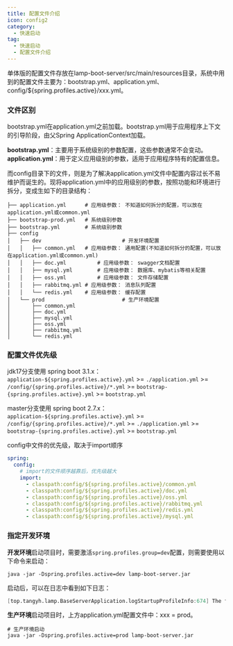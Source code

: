 ```yaml
---
title: 配置文件介绍
icon: config2
category:
  - 快速启动
tag:
  - 快速启动
  - 配置文件介绍
---
```

<!-- #region base -->
单体版的配置文件存放在lamp-boot-server/src/main/resources目录，系统中用到的配置文件主要为：bootstrap.yml、application.yml、config/${spring.profiles.active}/xxx.yml。

### 文件区别

bootstrap.yml在application.yml之前加载。bootstrap.yml用于应用程序上下文的引导阶段，由父Spring ApplicationContext加载。

**bootstrap.yml**：主要用于系统级别的参数配置，这些参数通常不会变动。**application.yml**：用于定义应用级别的参数，适用于应用程序特有的配置信息。

而config目录下的文件，则是为了解决application.yml文件中配置内容过长不易维护而诞生的。现将application.yml中的应用级别的参数，按照功能和环境进行拆分，变成生如下的目录结构：

```shell
├── application.yml      # 应用级参数： 不知道如何拆分的配置，可以放在application.yml或common.yml
├── bootstrap-prod.yml   # 系统级别参数
├── bootstrap.yml        # 系统级别参数
├── config
│   ├── dev							 # 开发环境配置
│   │   ├── common.yml   # 应用级参数： 通用配置(不知道如何拆分的配置，可以放在application.yml或common.yml)
│   │   ├── doc.yml			 # 应用级参数： swagger文档配置	
│   │   ├── mysql.yml		 # 应用级参数： 数据库、mybatis等相关配置
│   │   ├── oss.yml			 # 应用级参数： 文件存储配置
│   │   ├── rabbitmq.yml # 应用级参数： 消息队列配置
│   │   └── redis.yml 	 # 应用级参数： 缓存配置
│   └── prod						 # 生产环境配置
│       ├── common.yml
│       ├── doc.yml
│       ├── mysql.yml
│       ├── oss.yml
│       ├── rabbitmq.yml
│       └── redis.yml

```



### 配置文件优先级
jdk17分支使用 spring boot 3.1.x：
`application-${spring.profiles.active}.yml` >=  `./application.yml` >= `/config/{spring.profiles.active}/*.yml`  >= `bootstrap-{spring.profiles.active}.yml` >= `bootstrap.yml`

master分支使用 spring boot 2.7.x：
`application-${spring.profiles.active}.yml` >= `/config/{spring.profiles.active}/*.yml`  >=  `./application.yml` >= `bootstrap-{spring.profiles.active}.yml` >= `bootstrap.yml`

config中文件的优先级，取决于import顺序

```yaml
spring:
  config:
    # import的文件顺序越靠后，优先级越大
    import:
      - classpath:config/${spring.profiles.active}/common.yml
      - classpath:config/${spring.profiles.active}/doc.yml
      - classpath:config/${spring.profiles.active}/oss.yml
      - classpath:config/${spring.profiles.active}/rabbitmq.yml
      - classpath:config/${spring.profiles.active}/redis.yml
      - classpath:config/${spring.profiles.active}/mysql.yml
```





### 指定开发环境

**开发环境**启动项目时，需要激活`spring.profiles.group=dev`配置，则需要使用以下命令来启动：

```shell
java -jar -Dspring.profiles.active=dev lamp-boot-server.jar 
```

启动后，可以在日志中看到如下日志：

```verilog
[top.tangyh.lamp.BaseServerApplication.logStartupProfileInfo:674] The following profiles are active: dev
```

**生产环境**启动项目时，上方application.yml配置文件中：xxx = prod。

```shell
# 生产环境启动
java -jar -Dspring.profiles.active=prod lamp-boot-server.jar 
```

<!-- #endregion base -->
